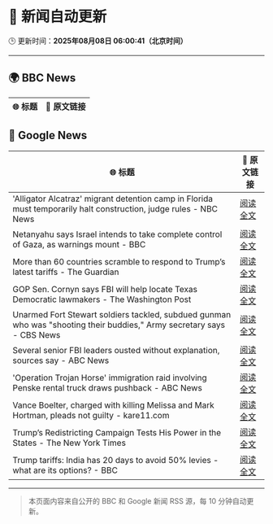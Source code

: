 # 🧠 新闻自动更新

🕒 更新时间：**2025年08月08日 06:00:41（北京时间）**

---

## 🌍 BBC News

| 🌐 标题 | 🔗 原文链接 |
|--------|-------------|

## 📰 Google News

| 🌐 标题 | 🔗 原文链接 |
|--------|-------------|
| 'Alligator Alcatraz' migrant detention camp in Florida must temporarily halt construction, judge rules - NBC News | [阅读全文](https://news.google.com/rss/articles/CBMiugFBVV95cUxNczlSRl84VXVtQ0JUTnhIVmppcU9GSWNiZ091YWVLazE1SGEwYmZpd0dNUnBPcVhJeG00Y3ZhYnFsRTZIdmxKampXM2dMOVBDMmhuM2NTaDNlaU1DbGl2d1A1NjdLMHc1Y3pweWxnZDZQWk9MYVhZQ0wwX25IYzkxSEtrS3NlM25OQ0JRN1p1dGJEeng0NlN4TjNmUWNHZ0hjTS1rQmxKOEtFRU00RzBuRGpSSnhLMnp4OGfSAVZBVV95cUxObXFZczFZMXlUTjY4VnktYXRiNTVTaHozeERHTHc3MVJFamJWZG9XNE5md3BYV1MtRHV2VTlySnJLT2NHeFcxaUFheF9BSkgxYWIzUXRaUQ?oc=5) |
| Netanyahu says Israel intends to take complete control of Gaza, as warnings mount - BBC | [阅读全文](https://news.google.com/rss/articles/CBMiWkFVX3lxTE1OM2dZcU42YWFkZXh3ZC1sLXl5MVU2SFJRbi03TTJTSU9lY0VodXNNMUNqQmpvaFhNLVFxcEp0ZEdDdmxTUzJWanlnSXAzcmJyNUFMSVhRTHBzUdIBX0FVX3lxTE5sbG1wNUFWY1h3MEhjcDdodWFVLWNoUzZFekliZ0hUSVNMTG1PdklLbHRUWVV4OTVVNXY5UW9kLWJ1OWlzS3BVbFNBQS0zUlRzN2ZXUkZKZ2NmbVVjUHNn?oc=5) |
| More than 60 countries scramble to respond to Trump’s latest tariffs - The Guardian | [阅读全文](https://news.google.com/rss/articles/CBMitgFBVV95cUxOWWVNeVRnYWU3VTlQRGM3SHQ5VGRhWmI3WjJuX1hUVUctQVZDMkc5NXhLRGJwcFRYRHk0Rzl4LUNMamljazNnYmNUU1l6bk14c2NmeFdXWTMxbTFnTUJRaGV2Um1USzBTYi1KZk9vSkJxOHhyMTBzRXRVVnJ4VDN5U0JmNXpQeUIyYmhyMmJOMDJ1bDY0Z0Z5V3NKaEY2cnRCVUZzVWNVeGd6NmFxUGRmdkdxNVBOZw?oc=5) |
| GOP Sen. Cornyn says FBI will help locate Texas Democratic lawmakers - The Washington Post | [阅读全文](https://news.google.com/rss/articles/CBMimgFBVV95cUxOc3JiTkRjaXNOLXB6Vzg4bkJ6WkFSTUJtVEJkeU0yQVFqR2NScGI1SFg5azM3ZEotdVVuekNIVFZJNDRTei1acmJBa1JFNHIzQkxOZ0d2THBVUGVPTzlGNEd2UWIzb3d3VTZMTVUwSTRiRVdVOE4wTk9LY1lVWXU0WC14Ny1TRFEtaUdyRnpNd2Z4TlFiQnFDOHJB?oc=5) |
| Unarmed Fort Stewart soldiers tackled, subdued gunman who was "shooting their buddies," Army secretary says - CBS News | [阅读全文](https://news.google.com/rss/articles/CBMiiwFBVV95cUxQSndoaWc3X29JUW84OFVXR1RGZ0diY3ZhQnlGLS1EUmdqTnpLVHVpZFc1aEluamFHZmwwSHE5RTdJVk9qNFBqQWhQR2dsZzk4MnFzbldCa1g0VXR4bDF5ejg5ZHdBMWRnTVVMc1VBbzFUS3VLdHQyUnZXQWJXSFVkT1hIYlVIbXIwZm5V0gGQAUFVX3lxTE9JTHRKTlJjLUxLMzZvUjRacVFkVWtqVW5KdjI2MUhYZ1lYNlBfMmhfbDBqdUhtdjh0dmV3Qk80dW9vU2lpSkU4bGl5QV9uelRrZ0JSUE44VHBXM05SMmU3S25kWlVfR2tKX3FVZDZWTnV4Sl9VRVJzS21RU1dEbG4tTy1jb2FORnE5OHc1TnhGTg?oc=5) |
| Several senior FBI leaders ousted without explanation, sources say - ABC News | [阅读全文](https://news.google.com/rss/articles/CBMilAFBVV95cUxNZ01NU1d2SlpSWFpxMlY2ZE5kU3A2OExkenRMWmktZlJROUZJMHVKR24yMWxkQl8ybHNTTmV2LWQ1ZmhUWUhuUkxHVGxydElTaElfNkR4am1Ed2gxQW9SU25Wb2RGUnRUUm1ZaFBtRzJGQV9CZ1JUX09uN3laSjA4VHNiclF3bTNiaTEtQzdka3d1YmdH0gGaAUFVX3lxTE9qLW5qdm5zQXoxSmQtaXY1b2VZeDZhYlpTNDlMMnBHRlBfS0FYWHc3N2FEXy1PS3ZfX2luQVhmaTI4OEZZZndGN0lRQktPdGE1MW9wYnI5a1lQMUczM3JuNnFNWFFKV1ZMNXdsZ0s3RVN2U21DZzNhNUpQdFhOWDBVRUZzVTF2dFhYVHVHdFYyR1d3SHE0Y1ZzMUE?oc=5) |
| 'Operation Trojan Horse' immigration raid involving Penske rental truck draws pushback - ABC News | [阅读全文](https://news.google.com/rss/articles/CBMipgFBVV95cUxQUUlyeWJsMnBrWXFRdS1jcWJGTUJhVDZHMU9pTWhMdjFXT1laLTVHTElYNHVXQ3Z3ZEYxZ2pYTl92Z2ZJelh2SEN0a04wUUd2bGRUWC02WUhseTl4a3FVcXFJVEFScVloS0lzdy13ZGtkZnhxS3U1NzVOTUhzcWNEd0pzZEc4YmlMY0RjU0ZmS3B6ZEduNnFkYS1WYW50NllNSFEzeXJn0gGrAUFVX3lxTFBvQ0Jhb0szZWtyUHM5c1pCOWlUalJNaHJpNDZXM19mejFzN0VOanpKMUVPQnVGeThTTU9VOFotQTUxSWpfUTAtUm9KVWhoNnphNkJaQnYwMVd0OWNFdXEtMk1jWmE3RjNwX1ZxdThTR2prWGRoemNhR1JEaEdHSW9XNUs1S0JscFNkTlUxNTJTMGVlbHpicFZsNzJGZnZkZDU1QWNRMkpJM3dMTQ?oc=5) |
| Vance Boelter, charged with killing Melissa and Mark Hortman, pleads not guilty - kare11.com | [阅读全文](https://news.google.com/rss/articles/CBMijwJBVV95cUxPUXlNVWtOWEFFUTh3My0wRGlzU0ZOdkhVZjJpQmZHbElmZkV5QW82Wkp3S1dlYURiZTFYTXVTbm13M0Z6OGRJZnR4OHV1NXVreHBVeUg4b3BmbnppQUMxUWVRTDVnVmxueTNranZiUXV6VXVpMmktaFB5aDZnOU9fT1ZEd2tsNnRNQjNMMkJmd19SRXJ6VnI5aElPc3M4XzVmWlMtak1mcXkwalNIZ1l1UWlyczhjQld4UGpwRW15YWZtYURHbHozWUdoS2VKbnVoVEFnNjB2UEcwUDUyVGxPQ3J2VDNFaWRxZUl6VGxRNXJoOURWbWI0cXc0NlZ1SDRPa2ZDRXNMbUE5YXhLZ1Rn?oc=5) |
| Trump’s Redistricting Campaign Tests His Power in the States - The New York Times | [阅读全文](https://news.google.com/rss/articles/CBMilAFBVV95cUxORDNGOUYydHN5Y3hGY1JLWUtwdVJreE1oS19mQ0g3dVgxRmdLbWU0S3NZQWNYZmJWZmRwU0t5cGxKOWxkOVVXdC1XUHc0RkpnaE9jUUlUQjhEMEViNmlBTnNCdmVnQlNNd1BSa25LRG0yTzhYS0lzcFcycldxd3pkX2NCSlJQM0dEMThDQXEwTHRTUERI?oc=5) |
| Trump tariffs: India has 20 days to avoid 50% levies - what are its options? - BBC | [阅读全文](https://news.google.com/rss/articles/CBMiWkFVX3lxTE9Ia08waTJ4WmFwV1hQMEZDWWRDaFU4ZW1JUzhYUjFmREJZRHh2bUVHclVpcE9fZE81a2lud25qUU5JVjFUaTJUWGhKQ3Vac3J6V3ZuRC13Z25wZ9IBX0FVX3lxTE51djNvbmxWSGMxRU1CbVpHSF9Xdk9Jc2x2UUdMTi1XMnJmRkVWZFBPWWIzVFY4Q25UbE1rNXB2YmtoejJRU3FjVVROanhkT0NLMHZXWXFyVDNYRExmNXh3?oc=5) |

---
> 本页面内容来自公开的 BBC 和 Google 新闻 RSS 源，每 10 分钟自动更新。